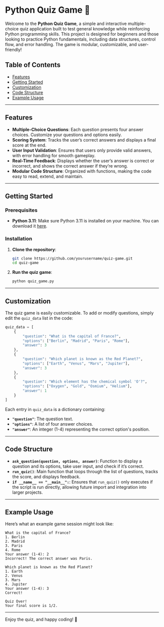 # Python Quiz Game 🧠

Welcome to the **Python Quiz Game**, a simple and interactive multiple-choice quiz application built to test general knowledge while reinforcing Python programming skills. This project is designed for beginners and those looking to practice Python fundamentals, including data structures, control flow, and error handling. The game is modular, customizable, and user-friendly!

## Table of Contents
- [Features](#features)
- [Getting Started](#getting-started)
- [Customization](#customization)
- [Code Structure](#code-structure)
- [Example Usage](#example-usage)

---

## Features

- **Multiple-Choice Questions**: Each question presents four answer choices. Customize your questions and options easily.
- **Scoring System**: Tracks the user’s correct answers and displays a final score at the end.
- **User Input Validation**: Ensures that users only provide valid answers, with error handling for smooth gameplay.
- **Real-Time Feedback**: Displays whether the user’s answer is correct or incorrect, and shows the correct answer if they’re wrong.
- **Modular Code Structure**: Organized with functions, making the code easy to read, extend, and maintain.

---

## Getting Started

### Prerequisites

- **Python 3.11**: Make sure Python 3.11 is installed on your machine. You can download it [here](https://www.python.org/downloads/release/python-3110/).

### Installation

1. **Clone the repository**:
   ```bash
   git clone https://github.com/yourusername/quiz-game.git
   cd quiz-game
   ```

2. **Run the quiz game**:
   ```bash
   python quiz_game.py
   ```

---

## Customization

The quiz game is easily customizable. To add or modify questions, simply edit the `quiz_data` list in the code:

```python
quiz_data = [
    {
        "question": "What is the capital of France?",
        "options": ["Berlin", "Madrid", "Paris", "Rome"],
        "answer": 3
    },
    {
        "question": "Which planet is known as the Red Planet?",
        "options": ["Earth", "Venus", "Mars", "Jupiter"],
        "answer": 3
    },
    {
        "question": "Which element has the chemical symbol 'O'?",
        "options": ["Oxygen", "Gold", "Osmium", "Helium"],
        "answer": 1
    }
]
```

Each entry in `quiz_data` is a dictionary containing:
- **`"question"`**: The question text.
- **`"options"`**: A list of four answer choices.
- **`"answer"`**: An integer (1-4) representing the correct option's position.

---

## Code Structure

- **`ask_question(question, options, answer)`**: Function to display a question and its options, take user input, and check if it’s correct.
- **`run_quiz()`**: Main function that loops through the list of questions, tracks the score, and displays feedback.
- **`if __name__ == "__main__":`**: Ensures that `run_quiz()` only executes if the script is run directly, allowing future import and integration into larger projects.

---

## Example Usage

Here’s what an example game session might look like:

```plaintext
What is the capital of France?
1. Berlin
2. Madrid
3. Paris
4. Rome
Your answer (1-4): 2
Incorrect! The correct answer was Paris.

Which planet is known as the Red Planet?
1. Earth
2. Venus
3. Mars
4. Jupiter
Your answer (1-4): 3
Correct!

Quiz Over!
Your final score is 1/2.
```

---

Enjoy the quiz, and happy coding! 🎉
